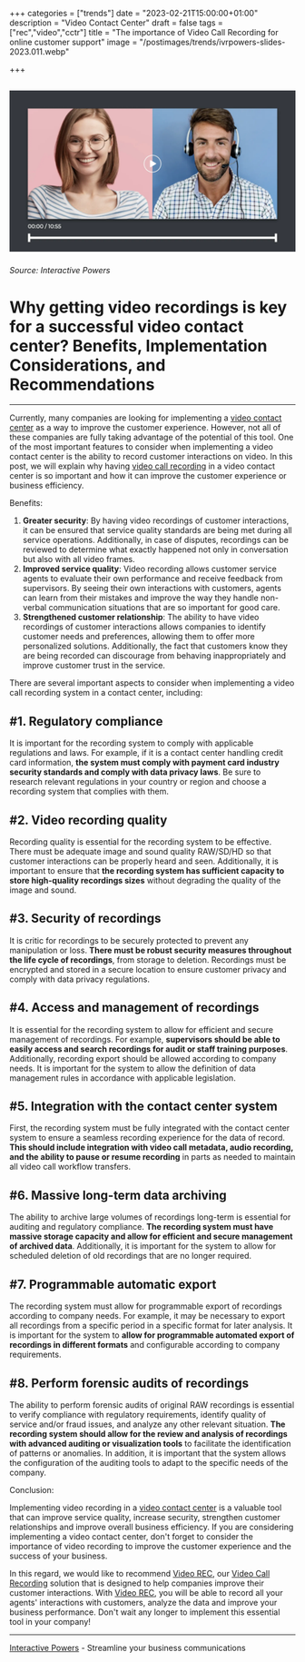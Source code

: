+++
categories = ["trends"]
date = "2023-02-21T15:00:00+01:00"
description = "Video Contact Center"
draft = false
tags = ["rec","video","cctr"]
title = "The importance of Video Call Recording for online customer support"
image = "/postimages/trends/ivrpowers-slides-2023.011.webp"

+++

![Video Call Recording](/postimages/trends/ivrpowers-slides-2023.011.webp)
------------
###### Source: Interactive Powers

#	Why getting video recordings is key for a successful video contact center? Benefits, Implementation Considerations, and Recommendations
--- 

Currently, many companies are looking for implementing a [video contact center](https://interactivepowers.com/en/processes/video-contact-center) as a way to improve the customer experience. However, not all of these companies are fully taking advantage of the potential of this tool. One of the most important features to consider when implementing a video contact center is the ability to record customer interactions on video. In this post, we will explain why having [video call recording](https://interactivepowers.com/en/processes/video-call-recording) in a video contact center is so important and how it can improve the customer experience or business efficiency.

Benefits:

1. **Greater security**: By having video recordings of customer interactions, it can be ensured that service quality standards are being met during all service operations. Additionally, in case of disputes, recordings can be reviewed to determine what exactly happened not only in conversation but also with all video frames.
2. **Improved service quality**: Video recording allows customer service agents to evaluate their own performance and receive feedback from supervisors. By seeing their own interactions with customers, agents can learn from their mistakes and improve the way they handle non-verbal communication situations that are so important for good care.
3. **Strengthened customer relationship**: The ability to have video recordings of customer interactions allows companies to identify customer needs and preferences, allowing them to offer more personalized solutions. Additionally, the fact that customers know they are being recorded can discourage from behaving inappropriately and improve customer trust in the service.

There are several important aspects to consider when implementing a video call recording system in a contact center, including:

##	#1. Regulatory compliance

It is important for the recording system to comply with applicable regulations and laws. For example, if it is a contact center handling credit card information, **the system must comply with payment card industry security standards and comply with data privacy laws**. Be sure to research relevant regulations in your country or region and choose a recording system that complies with them.

##	#2. Video recording quality

Recording quality is essential for the recording system to be effective. There must be adequate image and sound quality RAW/SD/HD so that customer interactions can be properly heard and seen. Additionally, it is important to ensure that **the recording system has sufficient capacity to store high-quality recordings sizes** without degrading the quality of the image and sound.

##	#3. Security of recordings

It is critic for recordings to be securely protected to prevent any manipulation or loss. **There must be robust security measures throughout the life cycle of recordings**, from storage to deletion. Recordings must be encrypted and stored in a secure location to ensure customer privacy and comply with data privacy regulations.

##	#4. Access and management of recordings

It is essential for the recording system to allow for efficient and secure management of recordings. For example, **supervisors should be able to easily access and search recordings for audit or staff training purposes**. Additionally, recording export should be allowed according to company needs. It is important for the system to allow the definition of data management rules in accordance with applicable legislation.

##	#5. Integration with the contact center system

First, the recording system must be fully integrated with the contact center system to ensure a seamless recording experience for the data of record. **This should include integration with video call metadata, audio recording, and the ability to pause or resume recording** in parts as needed to maintain all video call workflow transfers.

##	#6. Massive long-term data archiving

The ability to archive large volumes of recordings long-term is essential for auditing and regulatory compliance. **The recording system must have massive storage capacity and allow for efficient and secure management of archived data**. Additionally, it is important for the system to allow for scheduled deletion of old recordings that are no longer required.

##	#7. Programmable automatic export

The recording system must allow for programmable export of recordings according to company needs. For example, it may be necessary to export all recordings from a specific period in a specific format for later analysis. It is important for the system to **allow for programmable automated export of recordings in different formats** and configurable according to company requirements.

##	#8. Perform forensic audits of recordings

The ability to perform forensic audits of original RAW recordings is essential to verify compliance with regulatory requirements, identify quality of service and/or fraud issues, and analyze any other relevant situation. **The recording system should allow for the review and analysis of recordings with advanced auditing or visualization tools** to facilitate the identification of patterns or anomalies. In addition, it is important that the system allows the configuration of the auditing tools to adapt to the specific needs of the company.

Conclusion: 

Implementing video recording in a [video contact center](https://interactivepowers.com/en/processes/video-contact-center) is a valuable tool that can improve service quality, increase security, strengthen customer relationships and improve overall business efficiency. If you are considering implementing a video contact center, don't forget to consider the importance of video recording to improve the customer experience and the success of your business.

In this regard, we would like to recommend [Video REC](https://interactivepowers.com/en/platforms/videorec), our [Video Call Recording](https://interactivepowers.com/en/processes/video-call-recording) solution that is designed to help companies improve their customer interactions. With [Video REC](https://interactivepowers.com/en/platforms/videorec), you will be able to record all your agents' interactions with customers, analyze the data and improve your business performance. Don't wait any longer to implement this essential tool in your company!

---
[Interactive Powers](http://www.ivrpowers.com/) - Streamline your business communications



